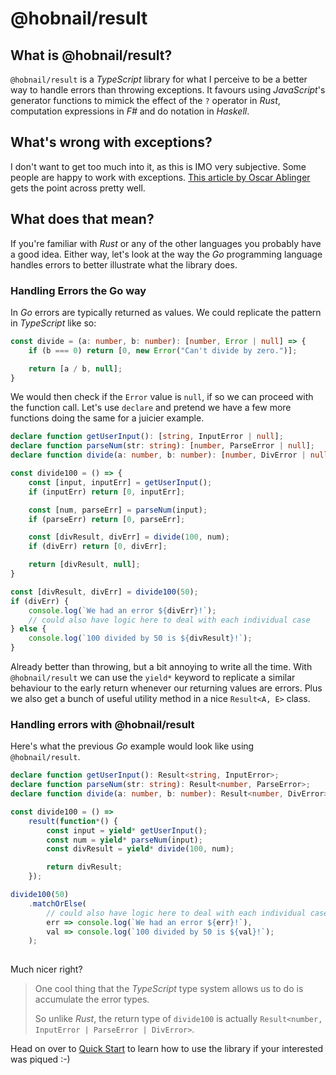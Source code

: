 # @hobnail/result

## What is @hobnail/result?
`@hobnail/result` is a *TypeScript* library for what I perceive to be a better way to handle errors than throwing exceptions. It favours using *JavaScript*'s generator functions to mimick the effect of the `?` operator in *Rust*, computation expressions in *F#* and do notation in *Haskell*.

## What's wrong with exceptions?
I don't want to get too much into it, as this is IMO very subjective. Some people are happy to work with exceptions. [This article by Oscar Ablinger](https://medium.com/codex/the-error-of-exceptions-3aed074c40dc) gets the point across pretty well. 

## What does that mean?
If you're familiar with *Rust* or any of the other languages you probably have a good idea. Either way, let's look at the way the *Go* programming language handles errors to better illustrate what the library does.

### Handling Errors the Go way
In *Go* errors are typically returned as values. We could replicate the pattern in *TypeScript* like so:

```ts
const divide = (a: number, b: number): [number, Error | null] => {
    if (b === 0) return [0, new Error("Can't divide by zero.")];

    return [a / b, null];
}
```

We would then check if the `Error` value is `null`, if so we can proceed with the function call. 
Let's use `declare` and pretend we have a few more functions doing the same for a juicier example.

```ts
declare function getUserInput(): [string, InputError | null];
declare function parseNum(str: string): [number, ParseError | null];
declare function divide(a: number, b: number): [number, DivError | null];

const divide100 = () => {
    const [input, inputErr] = getUserInput();
    if (inputErr) return [0, inputErr];

    const [num, parseErr] = parseNum(input);
    if (parseErr) return [0, parseErr];

    const [divResult, divErr] = divide(100, num);
    if (divErr) return [0, divErr];

    return [divResult, null];
}

const [divResult, divErr] = divide100(50);
if (divErr) {
    console.log(`We had an error ${divErr}!`);
    // could also have logic here to deal with each individual case
} else {
    console.log(`100 divided by 50 is ${divResult}!`);
}
```

Already better than throwing, but a bit annoying to write all the time. With `@hobnail/result` we can use the `yield*` keyword to replicate a similar behaviour to the early return whenever our returning values are errors. Plus we also get a bunch of useful utility method in a nice `Result<A, E>` class.

### Handling errors with @hobnail/result
Here's what the previous *Go* example would look like using `@hobnail/result`.

```ts
declare function getUserInput(): Result<string, InputError>;
declare function parseNum(str: string): Result<number, ParseError>;
declare function divide(a: number, b: number): Result<number, DivError>;

const divide100 = () =>
    result(function*() {
        const input = yield* getUserInput();
        const num = yield* parseNum(input);
        const divResult = yield* divide(100, num);

        return divResult;
    });

divide100(50)
    .matchOrElse(
        // could also have logic here to deal with each individual case
        err => console.log(`We had an error ${err}!`), 
        val => console.log(`100 divided by 50 is ${val}!`);
    );
    
```

Much nicer right?
>One cool thing that the *TypeScript* type system allows us to do is accumulate the error types. 
>
>So unlike *Rust*, the return type of `divide100` is actually `Result<number, InputError | ParseError | DivError>`.

Head on over to [Quick Start](result/quickstart.md#quick-start) to learn how to use the library if your interested was piqued :-)